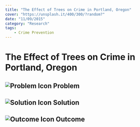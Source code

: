 ```yaml
---
title: "The Effect of Trees on Crime in Portland, Oregon"
cover: "https://unsplash.it/400/300/?random?"
date: "11/09/2015"
category: "Research"
tags:
    - Crime Prevention
---
```


# The Effect of Trees on Crime in Portland, Oregon

## ![Problem Icon](https://github.com/google/material-design-icons/raw/master/alert/1x_web/ic_error_outline_black_48dp.png "Problem") Problem

## ![Solution Icon](https://github.com/google/material-design-icons/raw/master/action/1x_web/ic_lightbulb_outline_black_48dp.png "Solution") Solution

## ![Outcome Icon](https://github.com/google/material-design-icons/raw/master/action/1x_web/ic_view_list_black_48dp.png "Outcome") Outcome

